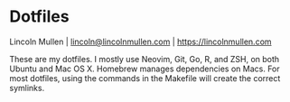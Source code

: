 # Dotfiles

Lincoln Mullen | <lincoln@lincolnmullen.com> | <https://lincolnmullen.com>

These are my dotfiles. I mostly use Neovim, Git, Go, R, and ZSH, on both Ubuntu and Mac OS X. Homebrew manages dependencies on Macs. For most dotfiles, using the commands in the Makefile will create the correct symlinks.

